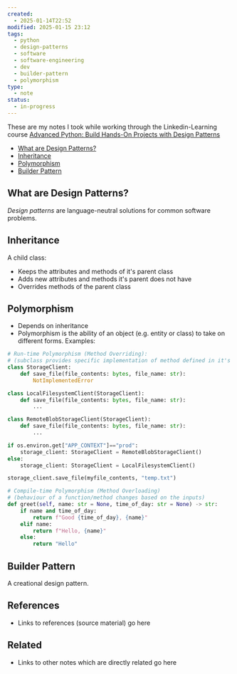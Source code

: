 ```yaml
---
created:
  - 2025-01-14T22:52
modified: 2025-01-15 23:12
tags:
  - python
  - design-patterns
  - software
  - software-engineering
  - dev
  - builder-pattern
  - polymorphism
type:
  - note
status:
  - in-progress
---
```

These are my notes I took while working through the Linkedin-Learning course [Advanced Python: Build Hands-On Projects with Design Patterns](https://www.linkedin.com/learning/advanced-python-build-hands-on-projects-with-design-patterns)

* [What are Design Patterns?](#What%20are%20Design%20Patterns?)
* [Inheritance](#Inheritance)
* [Polymorphism](#Polymorphism)
* [Builder Pattern](#Builder%20Pattern)
## What are Design Patterns?

_Design patterns_ are language-neutral solutions for common software problems.

## Inheritance

A child class:
* Keeps the attributes and methods of it's parent class
* Adds new attributes and methods it's parent does not have
* Overrides methods of the parent class 

## Polymorphism

* Depends on inheritance
* Polymorphism is the ability of an object (e.g. entity or class) to take on different forms.
Examples:

```python
# Run-time Polymorphism (Method Overriding):
# (subclass provides specific implementation of method defined in it's superclass (parent class)
class StorageClient:
	def save_file(file_contents: bytes, file_name: str):
		NotImplementedError

class LocalFilesystemClient(StorageClient):
	def save_file(file_contents: bytes, file_name: str):
		...

class RemoteBlobStorageClient(StorageClient):
	def save_file(file_contents: bytes, file_name: str):
		...

if os.environ.get["APP_CONTEXT"]=="prod":
	storage_client: StorageClient = RemoteBlobStorageClient()
else:
	storage_client: StorageClient = LocalFilesystemClient()

storage_client.save_file(myfile_contents, "temp.txt")
```

```python
# Compile-time Polymorphism (Method Overloading)
# (behaviour of a function/method changes based on the inputs)
def greet(self, name: str = None, time_of_day: str = None) -> str: 
	if name and time_of_day: 
		return f"Good {time_of_day}, {name}"
	elif name: 
		return f"Hello, {name}" 
	else: 
		return "Hello"
```

## Builder Pattern

A creational design pattern.
## References

* Links to references (source material) go here
## Related

* Links to other notes which are directly related go here